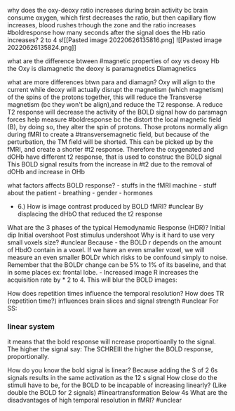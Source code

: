 why does the oxy-deoxy ratio increases during brain activity
	bc brain consume oxygen, which first decreases the ratio, but then capillary flow increases, blood rushes trhough the zone and the ratio increases #boldresponse 
how many seconds after the signal does the Hb ratio increases?
	2 to 4 s![[Pasted image 20220626135816.png]
		![[Pasted image 20220626135824.png]]

what are the difference btween #magnetic properties of oxy vs deoxy Hb
	the Oxy is diamagnetic the deoxy is paramagnetics Diamagnetics  

what are more differences btwn para and diamagn?
	Oxy will align to the current while deoxy will actually disrupt the magnetism (which magnetism) of the spins of the protons together, this will reduce the Transverse magnetism (bc they won't be align),and reduce the T2 response.
	A reduce T2 response will decrease the activity of the BOLD signal
how do paramagn forces help measure #boldresponse 
	bc the distort the local magnetic field (B), by doing so, they alter the spin of protons. Those protons normally align during fMRI to create a #transversemagnetic field, but because of the perturbation, the TM field will be shorted. This can be picked up by the fMRI,  and create a shorter #t2 response.
	Therefore the oxygenated and dOHb have different t2 response, that is used to construc the BOLD signal
	This BOLD signal results from the increase in #t2 due to the removal of dOHb and increase in OHb

what factors affects BOLD response?
	- stuffs in the fMRI machine
	- stuff about the patient
		- breathing
		- gender
		- hormones
- 6.) How is image contrast produced by BOLD fMRI? #unclear 
	By displacing the dHbO that reduced the t2 response

What are the 3 phases of the typical Hemodynamic Response (HDR)?
	Initial dip
	Initial overshoot
	Post stimulus undershoot
Why is it hard to use very small voxels size? #unclear 
	Because 
	- the BOLD r depends on the amount of HbdO contain in a voxel. If we have an even smaller voxel, we will measure an even smaller BOLDr which risks to be confound simply to noise. Remember that the BOLDr change can be 5% to 1% of its baseline, and that in some places ex: frontal lobe. 
	- Increased image R increases the acquisition rate by * 2 to 4. This will blur the BOLD images:

How does repetition times influence the temporal resolution?
How does TR (repetition time?) influences brain slices and signal strength #unclear 
	For SS: 


### linear system
it means that the bold response will ncrease proportioanlly to the signal. The higher the signal say: The SCHREIII the higher the BOLD response, proportionally.

How do you know the  bold signal is linear?
	Because adding the S of 2 6s signals results in the same activation as the 12 s signal
How close do the stimuli have to be, for the BOLD to be incapable of increasing linearly? (Like double the BOLD for 2 signals) #lineartransformation 
	Below 4s 
What are the disadvantages of high temporal resolution in fMRI? #unclear